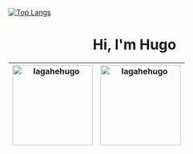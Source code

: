 
[![Top Langs](https://github-readme-stats.vercel.app/api/top-langs/?username=lagahehugo&count_private=true&langs_count=10&layout=compact&theme=dark)](https://github.com/lagahehugo/github-readme-stats)

<h1 align="center">Hi, I'm Hugo</h1>

<table style="border: 0;">
  <thead>
    <tr>
      <th scope="col"><img style="height: 160;" src="https://github-readme-stats.vercel.app/api/top-langs/?username=lagahehugo&layout=compact" alt="lagahehugo" /></th>
      <th scope="col"><img style="height: 160;" src="https://github-readme-stats.vercel.app/api?username=lagahehugo&show_icons=true&theme=compact" alt="lagahehugo" /></th>
    </tr>
  </thead>
</table>